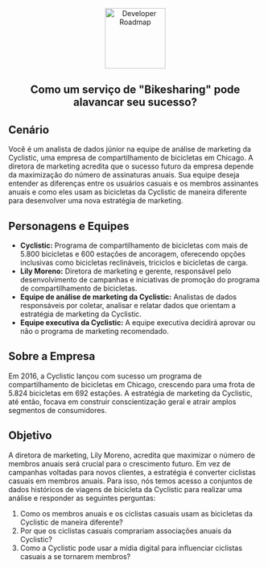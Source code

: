 <p align="center">
  <a href="https://github.com/marcoshsq/CS50x">
    <img src="https://github.com/marcoshsq/GoogleDataAnalyticsCapstone/blob/main/Template/Bikes.png" alt="Developer Roadmap" width="120" height="">
  </a>
</p>
  <h2 align="center">Como um serviço de "Bikesharing" pode alavancar seu sucesso?</h2>
</div>

## Cenário
Você é um analista de dados júnior na equipe de análise de marketing da Cyclistic, uma empresa de compartilhamento de bicicletas em Chicago. A diretora de marketing acredita que o sucesso futuro da empresa depende da maximização do número de assinaturas anuais. Sua equipe deseja entender as diferenças entre os usuários casuais e os membros assinantes anuais e como eles usam as bicicletas da Cyclistic de maneira diferente para desenvolver uma nova estratégia de marketing.

## Personagens e Equipes
- **Cyclistic:** Programa de compartilhamento de bicicletas com mais de 5.800 bicicletas e 600 estações de ancoragem, oferecendo opções inclusivas como bicicletas reclináveis, triciclos e bicicletas de carga.
- **Lily Moreno:** Diretora de marketing e gerente, responsável pelo desenvolvimento de campanhas e iniciativas de promoção do programa de compartilhamento de bicicletas.
- **Equipe de análise de marketing da Cyclistic:** Analistas de dados responsáveis por coletar, analisar e relatar dados que orientam a estratégia de marketing da Cyclistic.
- **Equipe executiva da Cyclistic:** A equipe executiva decidirá aprovar ou não o programa de marketing recomendado.

## Sobre a Empresa
Em 2016, a Cyclistic lançou com sucesso um programa de compartilhamento de bicicletas em Chicago, crescendo para uma frota de 5.824 bicicletas em 692 estações. A estratégia de marketing da Cyclistic, até então, focava em construir conscientização geral e atrair amplos segmentos de consumidores.

## Objetivo
A diretora de marketing, Lily Moreno, acredita que maximizar o número de membros anuais será crucial para o crescimento futuro. Em vez de campanhas voltadas para novos clientes, a estratégia é converter ciclistas casuais em membros anuais. Para isso, nós temos acesso a conjuntos de dados históricos de viagens de bicicleta da Cyclistic para realizar uma análise e responder as seguintes perguntas:

1. Como os membros anuais e os ciclistas casuais usam as bicicletas da Cyclistic de maneira diferente?
2. Por que os ciclistas casuais comprariam associações anuais da Cyclistic?
3. Como a Cyclistic pode usar a mídia digital para influenciar ciclistas casuais a se tornarem membros?

